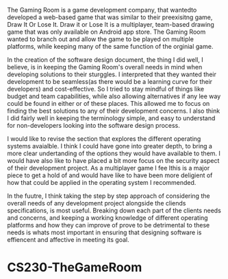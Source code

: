The Gaming Room is a game development company, that wantedto developed a web-based game that was similar to their preexisitng game, Draw It Or Lose It. Draw it or Lose It is a multiplayer, team-based drawing game that was only available on Android app store. The Gaming Room wanted to branch out and allow the game to be played on multiple platforms, while keeping many of the same function of the orginial game. 

In the creation of the software design document, the thing I did well, I believe, is in keeping the Gaming Room's overall needs in mind when developing solutions to their sturggles. I interpreted that they wanted their development to be seamless(as there would be a learning curve for their developers) and cost-effective. So I tried to stay mindful of things like budget and team capabilities, while also allowing alternatives if any lee way could be found in either or of these places. This allowed me to focus on finding the best solutions to any of their development concerns. I also think I did fairly well in keeping the terminology simple, and easy to understand for non-developers looking into the software design process.

I would like to revise the section that explores the different operating systems avaialble. I think I could have gone into greater depth, to bring a more clear undertanding of the options they would have available to them. I would have also like to have placed a bit more focus on the security aspect of their development project. As a multiplayer game I fee lthis is a major piece to get a hold of and would have like to have been more deligient of how that could be applied in the operating system I recommended.

In the fuutre, I think taking the step by step approach of considering the overall needs of any development project alongside the cliends specifications, is most useful. Breaking down each part of the clients needs and concerns, and keeping a working knowledge of different operating platforms and how they can improve of prove to be detrimental to these needs is whats most important in ensuring that designing software is effiencent and affective in meeting its goal.


# CS230-TheGameRoom
